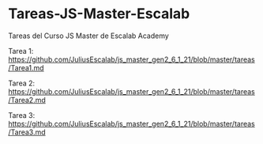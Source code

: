 # Tareas-JS-Master-Escalab
Tareas del Curso JS Master de Escalab Academy

Tarea 1:
https://github.com/JuliusEscalab/js_master_gen2_6_1_21/blob/master/tareas/Tarea1.md

Tarea 2:
https://github.com/JuliusEscalab/js_master_gen2_6_1_21/blob/master/tareas/Tarea2.md

Tarea 3:
https://github.com/JuliusEscalab/js_master_gen2_6_1_21/blob/master/tareas/Tarea3.md

